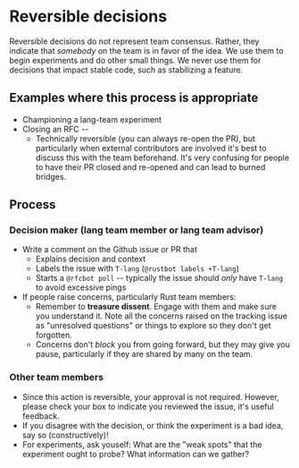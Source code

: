 # Reversible decisions

Reversible decisions do not represent team consensus.
Rather, they indicate that *somebody* on the team is in favor of the idea.
We use them to begin experiments and do other small things.
We never use them for decisions that impact stable code, such as stabilizing a feature.

## Examples where this process is appropriate

* Championing a lang-team experiment
* Closing an RFC --
    * Technically reversible (you can always re-open the PR), but particularly when external contributors are involved it's best to discuss this with the team beforehand. It's very confusing for people to have their PR closed and re-opened and can lead to burned bridges.

## Process

### Decision maker (lang team member or lang team advisor)

* Write a comment on the Github issue or PR that
    * Explains decision and context
    * Labels the issue with `T-lang` (`@rustbot labels +T-lang`)
    * Starts a `@rfcbot poll` -- typically the issue should *only* have `T-lang` to avoid excessive pings
* If people raise concerns, particularly Rust team members:
    * Remember to **treasure dissent**. Engage with them and make sure you understand it. Note all the concerns raised on the tracking issue as "unresolved questions" or things to explore so they don't get forgotten.
    * Concerns don't *block* you from going forward, but they may give you pause, particularly if they are shared by many on the team.

### Other team members

* Since this action is reversible, your approval is not required. However, please check your box to indicate you reviewed the issue, it's useful feedback.
* If you disagree with the decision, or think the experiment is a bad idea, say so (constructively)! 
* For experiments, ask youself: What are the "weak spots" that the experiment ought to probe? What information can we gather?
